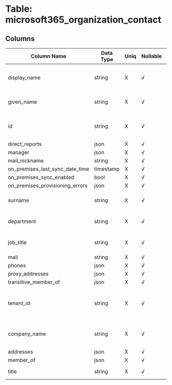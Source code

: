 # Table: microsoft365_organization_contact

## Columns 

|  Column Name   |  Data Type  | Uniq | Nullable | Description | 
|  ----  | ----  | ----  | ----  | ---- | 
| display_name | string | X | √ | The contact's display name. | 
| given_name | string | X | √ | The contact's given name. | 
| id | string | X | √ | The contact's unique identifier. | 
| direct_reports | json | X | √ |  | 
| manager | json | X | √ |  | 
| mail_nickname | string | X | √ |  | 
| on_premises_last_sync_date_time | timestamp | X | √ |  | 
| on_premises_sync_enabled | bool | X | √ |  | 
| on_premises_provisioning_errors | json | X | √ |  | 
| surname | string | X | √ | The contact's surname. | 
| department | string | X | √ | The contact's department. | 
| job_title | string | X | √ | The contact’s job title. | 
| mail | string | X | √ |  | 
| phones | json | X | √ |  | 
| proxy_addresses | json | X | √ |  | 
| transitive_member_of | json | X | √ |  | 
| tenant_id | string | X | √ | The Azure Tenant ID where the resource is located. | 
| company_name | string | X | √ | The name of the contact's company. | 
| addresses | json | X | √ |  | 
| member_of | json | X | √ |  | 
| title | string | X | √ | Title of the resource. | 


